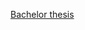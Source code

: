 [Bachelor thesis](https://github.com/user-attachments/files/16376836/Experimental-environment-for-modular-image-compression.pdf)
